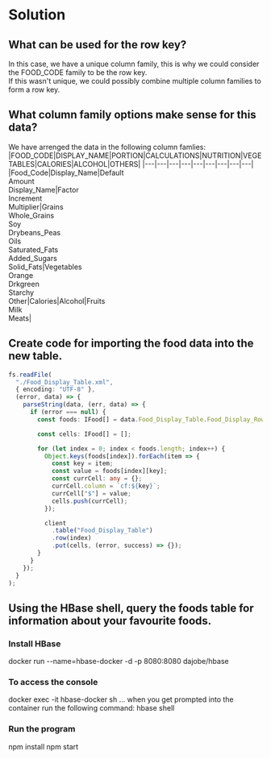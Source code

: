 # Solution
## What can be used for the row key?
In this case, we have a unique column family, this is why we could consider the FOOD_CODE family to be the row key.  
If this wasn't unique, we could possibly combine multiple column families to form a row key.

## What column family options make sense for this data?
We have arrenged the data in the following column famlies:
|FOOD_CODE|DISPLAY_NAME|PORTION|CALCULATIONS|NUTRITION|VEGETABLES|CALORIES|ALCOHOL|OTHERS|
|---|---|---|---|---|---|---|---|---|
|Food_Code|Display_Name|Default<br/>Amount<br/>Display_Name|Factor<br/>Increment<br/>Multiplier|Grains<br/>Whole_Grains<br/>Soy<br/>Drybeans_Peas<br/>Oils<br/>Saturated_Fats<br/>Added_Sugars<br/>Solid_Fats|Vegetables<br/>Orange<br/>Drkgreen<br/>Starchy<br/>Other|Calories|Alcohol|Fruits<br/>Milk<br/>Meats|

## Create code for importing the food data into the new table.
```typescript
fs.readFile(
  "./Food_Display_Table.xml",
  { encoding: "UTF-8" },
  (error, data) => {
    parseString(data, (err, data) => {
      if (error === null) {
        const foods: IFood[] = data.Food_Display_Table.Food_Display_Row;

        const cells: IFood[] = [];

        for (let index = 0; index < foods.length; index++) {
          Object.keys(foods[index]).forEach(item => {
            const key = item;
            const value = foods[index][key];
            const currCell: any = {};
            currCell.column = `cf:${key}`;
            currCell["$"] = value;
            cells.push(currCell);
          });

          client
            .table("Food_Display_Table")
            .row(index)
            .put(cells, (error, success) => {});
        }
      }
    });
  }
);
```

## Using the HBase shell, query the foods table for information about your favourite foods.


### Install HBase

docker run --name=hbase-docker -d -p 8080:8080 dajobe/hbase

### To access the console

docker exec -it hbase-docker sh
... when you get prompted into the container run the following command:
hbase shell

### Run the program

npm install
npm start
